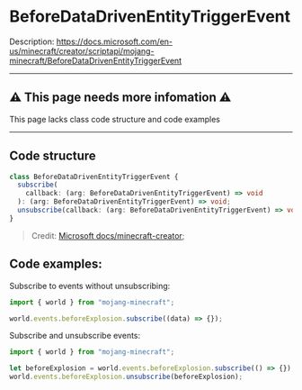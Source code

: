 # BeforeDataDrivenEntityTriggerEvent

Description: https://docs.microsoft.com/en-us/minecraft/creator/scriptapi/mojang-minecraft/BeforeDataDrivenEntityTriggerEvent

-----
⚠ This page needs more infomation ⚠
-----
This page lacks class code structure and code examples

----

## Code structure

```ts
class BeforeDataDrivenEntityTriggerEvent {
  subscribe(
    callback: (arg: BeforeDataDrivenEntityTriggerEvent) => void
  ): (arg: BeforeDataDrivenEntityTriggerEvent) => void;
  unsubscribe(callback: (arg: BeforeDataDrivenEntityTriggerEvent) => void): void;
}
```

> Credit: [Microsoft docs/minecraft-creator](https://docs.microsoft.com/en-us/minecraft/creator/scriptapi/mojang-minecraft/beforedatadrivenentitytriggerevent);

## Code examples:

Subscribe to events without unsubscribing:

```js
import { world } from "mojang-minecraft";

world.events.beforeExplosion.subscribe((data) => {});
```

Subscribe and unsubscribe events:

```js
import { world } from "mojang-minecraft";

let beforeExplosion = world.events.beforeExplosion.subscribe(() => {});
world.events.beforeExplosion.unsubscribe(beforeExplosion);
```
